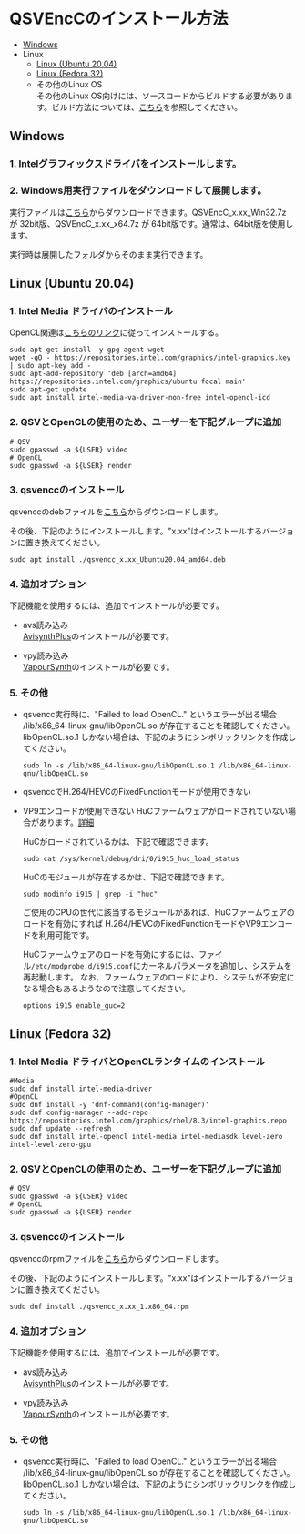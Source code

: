 
# QSVEncCのインストール方法

- [Windows](./Install.ja.md#windows)
- Linux
  - [Linux (Ubuntu 20.04)](./Install.ja.md#linux-ubuntu-2004)
  - [Linux (Fedora 32)](./Install.ja.md#linux-fedora-32)
  - その他のLinux OS  
    その他のLinux OS向けには、ソースコードからビルドする必要があります。ビルド方法については、[こちら](./Build.ja.md)を参照してください。


## Windows 

### 1. Intelグラフィックスドライバをインストールします。
### 2. Windows用実行ファイルをダウンロードして展開します。  
実行ファイルは[こちら](https://github.com/rigaya/QSVEnc/releases)からダウンロードできます。QSVEncC_x.xx_Win32.7z が 32bit版、QSVEncC_x.xx_x64.7z が 64bit版です。通常は、64bit版を使用します。

実行時は展開したフォルダからそのまま実行できます。
  
## Linux (Ubuntu 20.04)

### 1. Intel Media ドライバのインストール  
OpenCL関連は[こちらのリンク](https://dgpu-docs.intel.com/installation-guides/ubuntu/ubuntu-focal.html)に従ってインストールする。

```Shell
sudo apt-get install -y gpg-agent wget
wget -qO - https://repositories.intel.com/graphics/intel-graphics.key | sudo apt-key add -
sudo apt-add-repository 'deb [arch=amd64] https://repositories.intel.com/graphics/ubuntu focal main'
sudo apt-get update
sudo apt install intel-media-va-driver-non-free intel-opencl-icd
```

### 2. QSVとOpenCLの使用のため、ユーザーを下記グループに追加
```Shell
# QSV
sudo gpasswd -a ${USER} video
# OpenCL
sudo gpasswd -a ${USER} render
```

### 3. qsvenccのインストール
qsvenccのdebファイルを[こちら](https://github.com/rigaya/QSVEnc/releases)からダウンロードします。

その後、下記のようにインストールします。"x.xx"はインストールするバージョンに置き換えてください。

```Shell
sudo apt install ./qsvencc_x.xx_Ubuntu20.04_amd64.deb
```

### 4. 追加オプション
下記機能を使用するには、追加でインストールが必要です。

- avs読み込み  
  [AvisynthPlus](https://github.com/AviSynth/AviSynthPlus)のインストールが必要です。
  
- vpy読み込み  
  [VapourSynth](https://www.vapoursynth.com/)のインストールが必要です。

### 5. その他

- qsvencc実行時に、"Failed to load OpenCL." というエラーが出る場合  
  /lib/x86_64-linux-gnu/libOpenCL.so が存在することを確認してください。 libOpenCL.so.1 しかない場合は、下記のようにシンボリックリンクを作成してください。
  
  ```Shell
  sudo ln -s /lib/x86_64-linux-gnu/libOpenCL.so.1 /lib/x86_64-linux-gnu/libOpenCL.so
  ```

- qsvenccでH.264/HEVCのFixedFunctionモードが使用できない
- VP9エンコードが使用できない
  HuCファームウェアがロードされていない場合があります。[詳細](https://01.org/linuxgraphics/downloads/firmware)
   
  HuCがロードされているかは、下記で確認できます。
  ```
  sudo cat /sys/kernel/debug/dri/0/i915_huc_load_status
  ```

  HuCのモジュールが存在するかは、下記で確認できます。
  ```
  sudo modinfo i915 | grep -i "huc"
  ```

  ご使用のCPUの世代に該当するモジュールがあれば、HuCファームウェアのロードを有効にすれば
  H.264/HEVCのFixedFunctionモードやVP9エンコードを利用可能です。

  HuCファームウェアのロードを有効にするには、ファイル```/etc/modprobe.d/i915.conf```にカーネルパラメータを追加し、システムを再起動します。
  なお、ファームウェアのロードにより、システムが不安定になる場合もあるようなので注意してください。   
  ```
  options i915 enable_guc=2
  ```
  

## Linux (Fedora 32)

### 1. Intel Media ドライバとOpenCLランタイムのインストール  

```Shell
#Media
sudo dnf install intel-media-driver
#OpenCL
sudo dnf install -y 'dnf-command(config-manager)'
sudo dnf config-manager --add-repo https://repositories.intel.com/graphics/rhel/8.3/intel-graphics.repo
sudo dnf update --refresh
sudo dnf install intel-opencl intel-media intel-mediasdk level-zero intel-level-zero-gpu
```

### 2. QSVとOpenCLの使用のため、ユーザーを下記グループに追加
```Shell
# QSV
sudo gpasswd -a ${USER} video
# OpenCL
sudo gpasswd -a ${USER} render
```

### 3. qsvenccのインストール
qsvenccのrpmファイルを[こちら](https://github.com/rigaya/QSVEnc/releases)からダウンロードします。

その後、下記のようにインストールします。"x.xx"はインストールするバージョンに置き換えてください。

```Shell
sudo dnf install ./qsvencc_x.xx_1.x86_64.rpm
```

### 4. 追加オプション
下記機能を使用するには、追加でインストールが必要です。

- avs読み込み  
  [AvisynthPlus](https://github.com/AviSynth/AviSynthPlus)のインストールが必要です。
  
- vpy読み込み  
  [VapourSynth](https://www.vapoursynth.com/)のインストールが必要です。

### 5. その他

- qsvencc実行時に、"Failed to load OpenCL." というエラーが出る場合  
  /lib/x86_64-linux-gnu/libOpenCL.so が存在することを確認してください。 libOpenCL.so.1 しかない場合は、下記のようにシンボリックリンクを作成してください。
  
  ```Shell
  sudo ln -s /lib/x86_64-linux-gnu/libOpenCL.so.1 /lib/x86_64-linux-gnu/libOpenCL.so
  ```